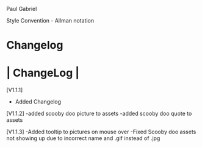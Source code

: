 Paul
Gabriel

Style Convention - Allman notation

Changelog
=======================
|     ChangeLog       |
=======================

[V1.1.1]
- Added Changelog

[V1.1.2]
-added scooby doo picture to assets
-added scooby doo quote to assets

[V1.1.3]
-Added tooltip to pictures on mouse over
-Fixed Scooby doo assets not showing up 
 due to incorrect name and .gif instead of .jpg